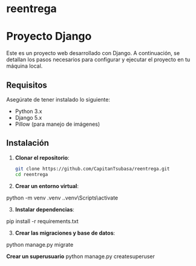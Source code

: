 # reentrega
# Proyecto Django

Este es un proyecto web desarrollado con Django. A continuación, se detallan los pasos necesarios para configurar y ejecutar el proyecto en tu máquina local.

## Requisitos

Asegúrate de tener instalado lo siguiente:
- Python 3.x
- Django 5.x
- Pillow (para manejo de imágenes)

## Instalación

1. **Clonar el repositorio**:

   ```bash
   git clone https://github.com/CapitanTsubasa/reentrega.git
   cd reentrega

2. **Crear un entorno virtual**:

python -m venv .venv
.\.venv\Scripts\activate

3. **Instalar dependencias**:

pip install -r requirements.txt

3. **Crear las migraciones y base de datos**:

python manage.py migrate


**Crear un superusuario**
python manage.py createsuperuser